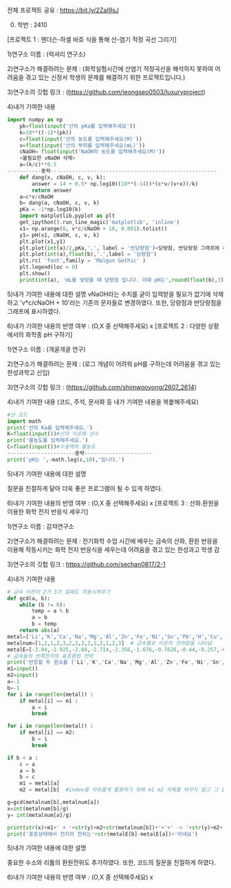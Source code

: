 전체 프로젝트 공유 : https://bit.ly/2ZaI9sJ

0. 학번 : 2410

[프로젝트 1 : 헨더슨-하셀 바흐 식을 통해 산-염기 적정 곡선 그리기]

1)연구소 이름 : (럭셔리 연구소)

2)연구소가 해결하려는 문제 : (화학실험시간에 산염기 적정곡선을 해석하지 못하여 어려움을 겪고 있는 신정서 학생의 문제를 해결하기 위한 프로젝트입니다.)

3)연구소의 깃헙 링크 : (https://github.com/jeongseo0503/luxuryproject)

4)내가 기여한 내용
```python
import numpy as np
    pk=float(input('산의 pKa를 입력해주세요'))
    k=10**((-1)*(pk))
    c=float(input('산의 농도를 입력해주세요(M)'))
    v=float(input('산의 부피를 입력해주세요(mL)'))
    cNaOH= float(input('NaOH의 농도를 입력해주세요(M)'))
    <불필요한 vNaOH 삭제>
    a=(k/c)**0.5
-----------중략------------------------------------------------------
    def dang(x, cNaOH, c, v, k):
        answer = 14 + 0.5* np.log10((10**(-14))*(c*v/(v+x))/k)
        return answer 
    a=c*v/cNaOH
    b= dang(a, cNaOH, c, v, k)
    pKa = -1*np.log10(k)
    import matplotlib.pyplot as plt 
    get_ipython().run_line_magic('matplotlib', 'inline')
    x1= np.arange(0, v*c/cNaOH + 10, 0.001).tolist()
    y1= pH(x1, cNaOH, c, v, k)
    plt.plot(x1,y1)
    plt.plot(int(a)/2,pKa,'.', label = '반당량점')<당량점, 반당량점 그래프에 추가>
    plt.plot(int(a),float(b),'.',label = '당량점')
    plt.rc( 'font',family = 'Malgun Gothic' )
    plt.legend(loc = 0)
    plt.show()
    print(int(a), 'mL를 넣었을 때 당량점 입니다. 이때 pH는',round(float(b),3), '입니다.'))<pH 깨끗한 실수로 반올림>
```
    
5)내가 기여한 내용에 대한 설명
vNaOH라는 수치를 굳이 입력받을 필요가 없기에 삭제하고 'v*c/cNaOH + 10'라는 기존의 문자들로 변경하였다. 또한, 당량점과 반당량점을 그래프에 표시하였다.

6)내가 기여한 내용의 반영 여부 : (O,X 중 선택해주세요)
x
[프로젝트 2 : 다양한 상황에서의 화학종 pH 구하기]

1)연구소 이름 : (개굴개굴 연구)

2)연구소가 해결하려는 문제 : (로그 개념이 어려워 pH를 구하는데 어려움을 겪고 있는 한성과학고 신입)

3)연구소의 깃헙 링크 : (https://github.com/shimwooyong/2607_2614)

4)내가 기여한 내용
(코드, 주석, 문서화 등 내가 기여한 내용을 복붙해주세요)
```python
#산 코드
import math
print('산의 Ka를 입력해주세요.')
K=float(input())#산의 이온화 상수
print('몰농도를 입력해주세요.')
C=float(input())#수용액의 몰농도
----------------------중략----------------------
print('pH는 ',-math.log(c,10),'입니다.')
```

5)내가 기여한 내용에 대한 설명

질문을 친절하게 달아 더욱 좋은 프로그램이 될 수 있게 하였다.

6)내가 기여한 내용의 반영 여부 : (O,X 중 선택해주세요)
x
[프로젝트 3 : 산화.환원을 이용한 화학 전지 반응식 세우기]

1)연구소 이름 : 감쟈연구소

2)연구소가 해결하려는 문제 : 전기화학 수업 시간에 배우는 금속의 산화, 환원 반응을 이용해 작동시키는 화학 전지 반응식을 세우는데 어려움을 겪고 있는 한성과고 학생 감

3)연구소의 깃헙 링크 : https://github.com/sechan0817/2-1

4)내가 기여한 내용
```python
# 금속 이온이 2가 3가 일때도 적용시켜주기
def gcd(a, b):
    while (b != 0):
        temp = a % b
        a = b
        b = temp
    return abs(a)
metal=['Li','K','Ca','Na','Mg','Al','Zn','Fe','Ni','Sn','Pb','H','Cu','Ag','Pt','Au'] # Hg는 분자형이온으로 존재해서 우선 제외시킴.
metalnum=[1,2,1,2,3,2,2,2,2,2,2,1,2,3]  # 금속별로 이온의 전하량을 나타냄
metalE=[-3.04,-2.925,-2.84,-2.714,-2.356,-1.676,-0.7626,-0.44,-0.257,-0.1375,-0.1263,0.00,0.34,0.7991,1.188,1.52]
# 금속들의 반쪽전지의 표준환원 전위
print('반응할 두 원소를 ['Li','K','Ca','Na','Mg','Al','Zn','Fe','Ni','Sn','Pb','H','Cu','Ag','Pt','Au']중에 선택해주세요.')
m1=input()
m2=input()
a=-1
b=-1
for i in range(len(metal)) :
    if metal[i] == m1 :
        a = i
        break

for i in range(len(metal)) :
    if metal[i] == m2:
        b = i
        break

if b < a :
    c = a
    a = b
    b = c
    m1 = metal[a]
    m2 = metal[b]  #index를 자유롭게 활용하기 위해 m1 m2 자체를 바꾸지 않고 그 index를 바꿔줌

g=gcd(metalnum[b],metalnum[a])
x=int(metalnum[b]/g)
y= int(metalnum[a]/g)

print(str(x)+m1+' + '+str(y)+m2+str(metalnum[b])+'+'+' -> '+str(y)+m2+' + '+str(x)+m1+str(metalnum[a])+'+')
print('표준상태에서 전지의 전위는'+str(metalE[b]-metalE[a])+'이네요')
```
5)내가 기여한 내용에 대한 설명

중요한 수소와 리튬의 환원전위도 추가하였다. 또한, 코드의 질문을 친절하게 하였다.

6)내가 기여한 내용의 반영 여부 : (O,X 중 선택해주세요)
x
